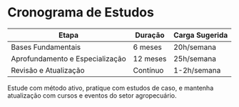 # Cronograma de Estudos

| Etapa                          | Duração    | Carga Sugerida |
|-------------------------------|------------|----------------|
| Bases Fundamentais            | 6 meses    | 20h/semana     |
| Aprofundamento e Especialização | 12 meses | 25h/semana     |
| Revisão e Atualização         | Contínuo   | 1-2h/semana    |

Estude com método ativo, pratique com estudos de caso, e mantenha atualização com cursos e eventos do setor agropecuário.
